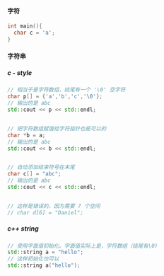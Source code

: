 #### 字符

```cpp
int main(){
  char c = 'a';
}
```



#### 字符串

##### c - style

```cpp
// 相当于是字符数组，结尾有一个 '\0' 空字符
char p[] = {'a','b','c','\0'};
// 输出的是 abc
std::cout << p << std::endl; 


// 把字符数组赋值给字符指针也是可以的
char *b = a;
// 输出的是 abc
std::cout << b << std::endl; 


// 自动添加结束符号在末尾
char c[] = "abc";
// 输出的是 abc
std::cout << c << std::endl; 


// 这样是错误的，因为需要 7 个空间
// char d[6] = "Daniel";
```

##### c++ string

```cpp
// 使用字面值初始化。字面值实际上是，字符数组（结尾有\0)
std::string a = "hello";
// 这样初始化也可以
std::string a("hello");


```

